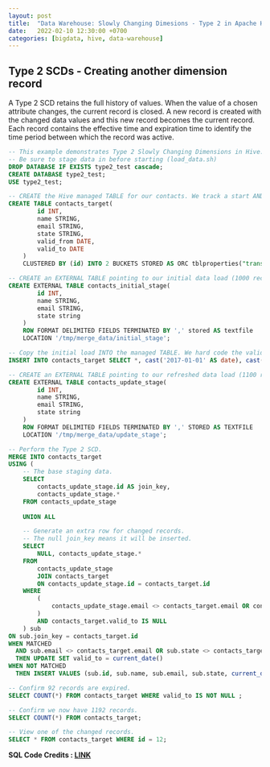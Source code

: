 ```yaml
---
layout: post
title:  "Data Warehouse: Slowly Changing Dimesions - Type 2 in Apache Hive"
date:   2022-02-10 12:30:00 +0700
categories: [bigdata, hive, data-warehouse]
---
```


## Type 2 SCDs - Creating another dimension record

A Type 2 SCD retains the full history of values. When the value of a chosen attribute changes, the current record is closed. A new record is created with the changed data values and this new record becomes the current record. Each record contains the effective time and expiration time to identify the time period between which the record was active.
```SQL
-- This example demonstrates Type 2 Slowly Changing Dimensions in Hive.
-- Be sure to stage data in before starting (load_data.sh)
DROP DATABASE IF EXISTS type2_test cascade;
CREATE DATABASE type2_test;
USE type2_test;

-- CREATE the Hive managed TABLE for our contacts. We track a start AND end date.
CREATE TABLE contacts_target(
        id INT, 
        name STRING, 
        email STRING, 
        state STRING, 
        valid_from DATE, 
        valid_to DATE
    )
    CLUSTERED BY (id) INTO 2 BUCKETS STORED AS ORC tblproperties("transactional"="true");

-- CREATE an EXTERNAL TABLE pointing to our initial data load (1000 records)
CREATE EXTERNAL TABLE contacts_initial_stage(
        id INT, 
        name STRING, 
        email STRING, 
        state string
    )
    ROW FORMAT DELIMITED FIELDS TERMINATED BY ',' stored AS textfile
    LOCATION '/tmp/merge_data/initial_stage';

-- Copy the initial load INTO the managed TABLE. We hard code the valid_from dates to the beginning of 2017.
INSERT INTO contacts_target SELECT *, cast('2017-01-01' AS date), cast(NULL AS date) FROM contacts_initial_stage;

-- CREATE an EXTERNAL TABLE pointing to our refreshed data load (1100 records)
CREATE EXTERNAL TABLE contacts_update_stage(
        id INT, 
        name STRING, 
        email STRING, 
        state string
    )
    ROW FORMAT DELIMITED FIELDS TERMINATED BY ',' STORED AS TEXTFILE
    LOCATION '/tmp/merge_data/update_stage';

-- Perform the Type 2 SCD.
MERGE INTO contacts_target
USING (
    -- The base staging data.
    SELECT
        contacts_update_stage.id AS join_key,
        contacts_update_stage.* 
    FROM contacts_update_stage
    
    UNION ALL

    -- Generate an extra row for changed records.
    -- The null join_key means it will be inserted.
    SELECT
        NULL, contacts_update_stage.*
    FROM
        contacts_update_stage 
        JOIN contacts_target 
        ON contacts_update_stage.id = contacts_target.id
    WHERE
        (
            contacts_update_stage.email <> contacts_target.email OR contacts_update_stage.state <> contacts_target.state 
        )
        AND contacts_target.valid_to IS NULL 
    ) sub
ON sub.join_key = contacts_target.id
WHEN MATCHED
  AND sub.email <> contacts_target.email OR sub.state <> contacts_target.state
  THEN UPDATE SET valid_to = current_date()
WHEN NOT MATCHED
  THEN INSERT VALUES (sub.id, sub.name, sub.email, sub.state, current_date(), NULL);

-- Confirm 92 records are expired.
SELECT COUNT(*) FROM contacts_target WHERE valid_to IS NOT NULL ;

-- Confirm we now have 1192 records.
SELECT COUNT(*) FROM contacts_target;

-- View one of the changed records.
SELECT * FROM contacts_target WHERE id = 12;
```

**SQL Code Credits : [LINK](https://github.com/cartershanklin/hive-scd-examples)**